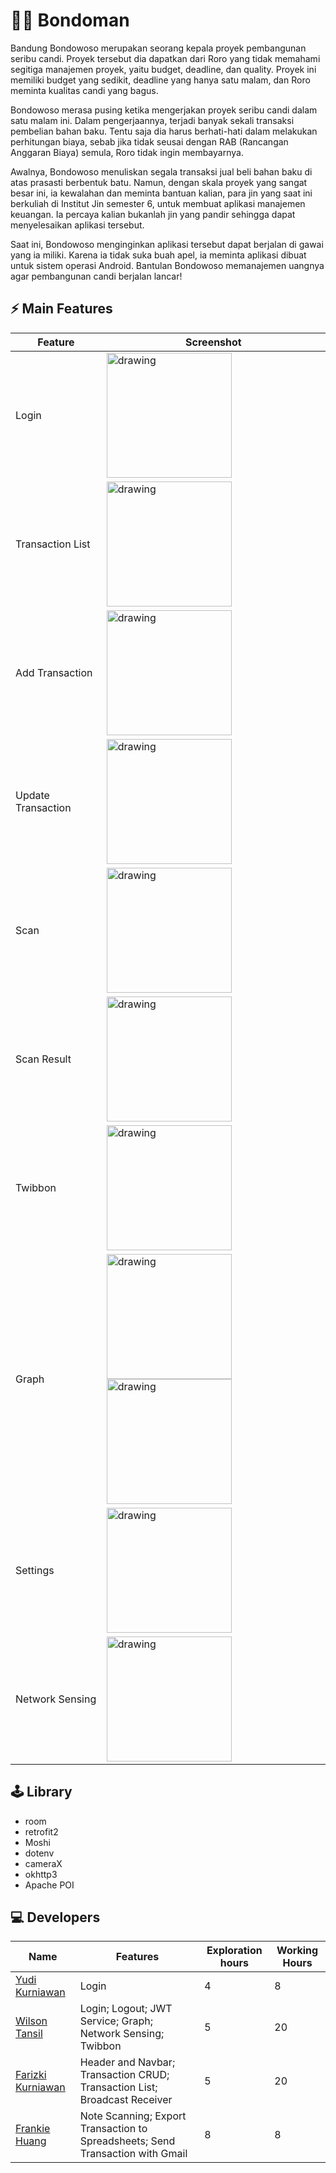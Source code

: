 # 👨🏽 Bondoman

Bandung Bondowoso merupakan seorang kepala proyek pembangunan seribu candi. Proyek tersebut dia dapatkan dari Roro yang tidak memahami segitiga manajemen proyek, yaitu budget, deadline, dan quality. Proyek ini memiliki budget yang sedikit, deadline yang hanya satu malam, dan Roro meminta kualitas candi yang bagus.

Bondowoso merasa pusing ketika mengerjakan proyek seribu candi dalam satu malam ini. Dalam pengerjaannya, terjadi banyak sekali transaksi pembelian bahan baku. Tentu saja dia harus berhati-hati dalam melakukan perhitungan biaya, sebab jika tidak seusai dengan RAB (Rancangan Anggaran Biaya) semula, Roro tidak ingin membayarnya. 

Awalnya, Bondowoso menuliskan segala transaksi jual beli bahan baku di atas prasasti berbentuk batu. Namun, dengan skala proyek yang sangat besar ini, ia kewalahan dan meminta bantuan kalian, para jin yang saat ini berkuliah di Institut Jin semester 6, untuk membuat aplikasi manajemen keuangan. Ia percaya kalian bukanlah jin yang pandir sehingga dapat menyelesaikan aplikasi tersebut.

Saat ini, Bondowoso menginginkan aplikasi tersebut dapat berjalan di gawai yang ia miliki. Karena ia tidak suka buah apel, ia meminta aplikasi dibuat untuk sistem operasi Android. Bantulan Bondowoso memanajemen uangnya agar pembangunan candi berjalan lancar!

## ⚡ Main Features

| Feature            | Screenshot                                                                                                                                   |
|--------------------|----------------------------------------------------------------------------------------------------------------------------------------------|
| Login              | <img src="screenshot/login.png" alt="drawing" width="200"/>                                                                                  |
| Transaction List   | <img src="screenshot/daftar_transaksi.png" alt="drawing" width="200"/>                                                                       |
| Add Transaction    | <img src="screenshot/penambahan_transaksi.png" alt="drawing" width="200"/>                                                                   |
| Update Transaction | <img src="screenshot/pembaruan_transaksi.png" alt="drawing" width="200"/>                                                                    | 
| Scan               | <img src="screenshot/scan.png" alt="drawing" width="200"/>                                                                                   |
| Scan Result        | <img src="screenshot/hasil_scan.png" alt="drawing" width="200"/>                                                                             |
| Twibbon            | <img src="screenshot/twibbon.png" alt="drawing" width="200"/>                                                                                | 
| Graph              | <img src="screenshot/graph_vertical.png" alt="drawing" width="200"/> <img src="screenshot/graph_horizontal.png" alt="drawing" height="200"/> |
| Settings           | <img src="screenshot/pengaturan.png" alt="drawing" width="200"/>                                                                             |
| Network Sensing    | <img src="screenshot/pendeteksi_jaringan.png" alt="drawing" width="200"/>                                                                    |

## 🕹️ Library

* room
* retrofit2
* Moshi
* dotenv
* cameraX
* okhttp3
* Apache POI

## 💻 Developers

| Name                                              | Features                                                                         | Exploration hours | Working Hours |
|---------------------------------------------------|----------------------------------------------------------------------------------|-------------------|---------------|
| [Yudi Kurniawan](https://github.com/frankiehuangg)| Login                                                                            | 4                 | 8             |
| [Wilson Tansil](https://github.com/Tansil011019)  | Login; Logout; JWT Service; Graph; Network Sensing; Twibbon                      | 5                 | 20            |
| [Farizki Kurniawan](https://github.com/farizkik)  | Header and Navbar; Transaction CRUD; Transaction List; Broadcast Receiver        | 5                 | 20            |
| [Frankie Huang](https://github.com/frankiehuangg) | Note Scanning; Export Transaction to Spreadsheets; Send Transaction with Gmail   | 8                 | 8             |
